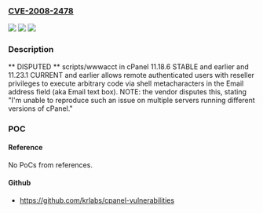 ### [CVE-2008-2478](https://cve.mitre.org/cgi-bin/cvename.cgi?name=CVE-2008-2478)
![](https://img.shields.io/static/v1?label=Product&message=n%2Fa&color=blue)
![](https://img.shields.io/static/v1?label=Version&message=n%2Fa&color=blue)
![](https://img.shields.io/static/v1?label=Vulnerability&message=n%2Fa&color=brighgreen)

### Description

** DISPUTED **  scripts/wwwacct in cPanel 11.18.6 STABLE and earlier and 11.23.1 CURRENT and earlier allows remote authenticated users with reseller privileges to execute arbitrary code via shell metacharacters in the Email address field (aka Email text box).  NOTE: the vendor disputes this, stating "I'm unable to reproduce such an issue on multiple servers running different versions of cPanel."

### POC

#### Reference
No PoCs from references.

#### Github
- https://github.com/krlabs/cpanel-vulnerabilities

